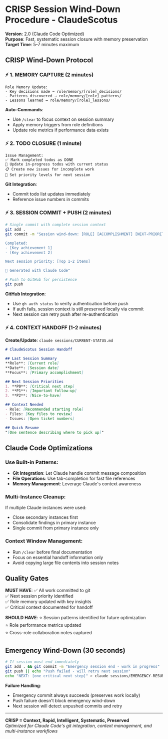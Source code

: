 # CRISP Session Wind-Down Procedure - ClaudeScotus

**Version**: 2.0 (Claude Code Optimized)  
**Purpose**: Fast, systematic session closure with memory preservation  
**Target Time**: 5-7 minutes maximum

## CRISP Wind-Down Protocol

### ⚡ **1. MEMORY CAPTURE** (2 minutes)
```
Role Memory Update:
- Key decisions made → role/memory/[role]_decisions/
- Patterns discovered → role/memory/[role]_patterns/ 
- Lessons learned → role/memory/[role]_lessons/
```

**Auto-Commands**:
- Use `/clear` to focus context on session summary
- Apply memory triggers from role definitions
- Update role metrics if performance data exists

### ⚡ **2. TODO CLOSURE** (1 minute)
```
Issue Management:
✅ Mark completed todos as DONE
🔄 Update in-progress todos with current status  
📋 Create new issues for incomplete work
🔺 Set priority levels for next session
```

**Git Integration**: 
- Commit todo list updates immediately
- Reference issue numbers in commits

### ⚡ **3. SESSION COMMIT + PUSH** (2 minutes)
```bash
# Single commit with complete session context
git add .
git commit -m "Session wind-down: [ROLE] [ACCOMPLISHMENT] [NEXT-PRIORITY]

Completed:
- [Key achievement 1]
- [Key achievement 2]

Next session priority: [Top 1-2 items]

🤖 Generated with Claude Code"

# Push to GitHub for persistence
git push
```

**GitHub Integration**: 
- Use `gh auth status` to verify authentication before push
- If auth fails, session context is still preserved locally via commit
- Next session can retry push after re-authentication

### ⚡ **4. CONTEXT HANDOFF** (1-2 minutes)
**Create/Update**: `claude sessions/CURRENT-STATUS.md`
```markdown
# ClaudeScotus Session Handoff

## Last Session Summary
**Role**: [Current role]  
**Date**: [Session date]  
**Focus**: [Primary accomplishment]

## Next Session Priorities
1. **P0**: [Critical next step]
2. **P1**: [Important follow-up]  
3. **P2**: [Nice-to-have]

## Context Needed
- Role: [Recommended starting role]
- Files: [Key files to review]
- Issues: [Open ticket numbers]

## Quick Resume
"[One sentence describing where to pick up]"
```

## Claude Code Optimizations

### **Use Built-in Patterns**:
- **Git Integration**: Let Claude handle commit message composition
- **File Operations**: Use tab-completion for fast file references
- **Memory Management**: Leverage Claude's context awareness

### **Multi-Instance Cleanup**:
If multiple Claude instances were used:
- Close secondary instances first
- Consolidate findings in primary instance
- Single commit from primary instance only

### **Context Window Management**:
- Run `/clear` before final documentation
- Focus on essential handoff information only
- Avoid copying large file contents into session notes

## Quality Gates

**MUST HAVE**:
✅ All work committed to git  
✅ Next session priority identified  
✅ Role memory updated with key insights  
✅ Critical context documented for handoff

**SHOULD HAVE**:
⭐ Session patterns identified for future optimization  
⭐ Role performance metrics updated  
⭐ Cross-role collaboration notes captured

## Emergency Wind-Down (30 seconds)
```bash
# If session must end immediately
git add . && git commit -m "Emergency session end - work in progress"
git push || echo "Push failed - will retry next session"
echo "NEXT: [one critical next step]" > claude sessions/EMERGENCY-RESUME.md
```

**Failure Handling**: 
- Emergency commit always succeeds (preserves work locally)
- Push failure doesn't block emergency wind-down
- Next session will detect unpushed commits and retry

---

**CRISP = Context, Rapid, Intelligent, Systematic, Preserved**  
*Optimized for Claude Code's git integration, context management, and multi-instance workflows*